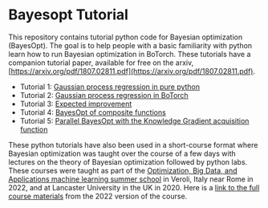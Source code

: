 # Bayesopt Tutorial

This repository contains tutorial python code for Bayesian optimization (BayesOpt). The goal is to help people with a basic familiarity with python learn how to run Bayesian optimization in BoTorch. These tutorials have a companion tutorial paper, available for free on the arxiv, [https://arxiv.org/pdf/1807.02811.pdf](https://arxiv.org/pdf/1807.02811.pdf).

- Tutorial 1: [Gaussian process regression in pure python](https://github.com/frazier-lab/bayesopt-tutorial/blob/main/tutorial1/Tutorial1_GP_Regression_in_Pure_Python.ipynb)
- Tutorial 2: [Gaussian process regression in BoTorch](https://github.com/frazier-lab/bayesopt-tutorial/blob/main/tutorial2/Tutorial2_GP_Regression_in_BoTorch.ipynb)
- Tutorial 3: [Expected improvement](https://github.com/frazier-lab/bayesopt-tutorial/blob/main/tutorial3/Tutorial3_ExpectedImprovement_in_BoTorch.ipynb)
- Tutorial 4: [BayesOpt of composite functions](https://github.com/frazier-lab/bayesopt-tutorial/blob/main/tutorial4/Tutorial4_Composite_Functions.ipynb)
- Tutorial 5: [Parallel BayesOpt with the Knowledge Gradient acquisition function](https://github.com/frazier-lab/bayesopt-tutorial/blob/main/tutorial5/Tutorial5_Parallel_KG.ipynb) 

These python tutorials have also been used in a short-course format where Bayesian optimization was taught over the course of a few days with lectures on the theory of Bayesian optimization followed by python labs. These courses were taught as part of the [Optimization, Big Data, and Applications machine learning summer school](https://sites.google.com/diag.uniroma1.it/oba2022/) in Veroli, Italy near Rome in 2022, and at Lancaster University in the UK in 2020. Here is a [link to the full course materials](https://docs.google.com/document/d/1mFAa27I0kIeDQPnEXFmUC2qyhf1YO8AHOh-BAqF42oY/edit?usp=sharing) from the 2022 version of the course.
